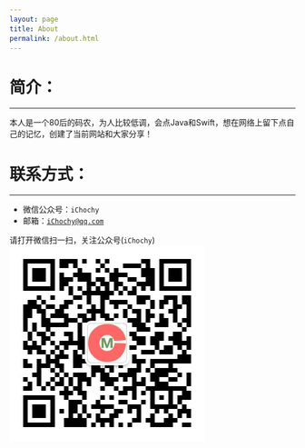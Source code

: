 ```yaml
---
layout: page
title: About
permalink: /about.html
---
```


# 简介：  
---
本人是一个80后的码农，为人比较低调，会点Java和Swift，想在网络上留下点自己的记忆，创建了当前网站和大家分享！  

#  联系方式： 
---
- 微信公众号：`iChochy`  
- 邮箱：[`iChochy@qq.com`](mailto:iChochy@qq.com)  

请打开微信扫一扫，关注公众号(`iChochy`)    
![公众号](/assets/images/wx.jpg)

